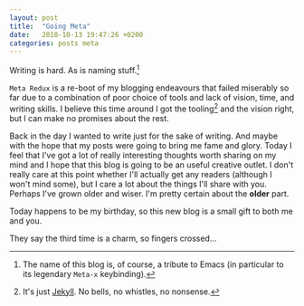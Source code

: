 ```yaml
---
layout: post
title:  "Going Meta"
date:   2018-10-13 19:47:26 +0200
categories: posts meta
---
```


Writing is hard. As is naming stuff.[^1]

`Meta Redux` is a re-boot of my blogging endeavours that failed
miserably so far due to a combination of poor choice of tools and lack of
vision, time, and writing skills. I believe this time around I got the
tooling[^2] and the vision right, but I can make no promises about the rest.

Back in the day I wanted to write just for the sake of writing. And maybe with the hope
that my posts were going to bring me fame and glory. Today I feel that I've got a lot
of really interesting thoughts worth sharing on my mind and I hope that this blog is
going to be an useful creative outlet. I don't really care at this point whether
I'll actually get any readers (although I won't mind some), but I care a lot about the
things I'll share with you. Perhaps I've grown older and wiser. I'm pretty certain about
the **older** part.

Today happens to be my birthday, so
this new blog is a small gift to both me and you.

They say the third time is a charm, so fingers crossed...


[^1]: The name of this blog is, of course, a tribute to Emacs (in particular to its legendary `Meta-x` keybinding).
[^2]: It's just [Jekyll](https://jekyllrb.com/). No bells, no whistles, no nonsense.
